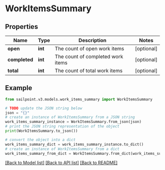 # WorkItemsSummary


## Properties

Name | Type | Description | Notes
------------ | ------------- | ------------- | -------------
**open** | **int** | The count of open work items | [optional] 
**completed** | **int** | The count of completed work items | [optional] 
**total** | **int** | The count of total work items | [optional] 

## Example

```python
from sailpoint.v3.models.work_items_summary import WorkItemsSummary

# TODO update the JSON string below
json = "{}"
# create an instance of WorkItemsSummary from a JSON string
work_items_summary_instance = WorkItemsSummary.from_json(json)
# print the JSON string representation of the object
print(WorkItemsSummary.to_json())

# convert the object into a dict
work_items_summary_dict = work_items_summary_instance.to_dict()
# create an instance of WorkItemsSummary from a dict
work_items_summary_from_dict = WorkItemsSummary.from_dict(work_items_summary_dict)
```
[[Back to Model list]](../README.md#documentation-for-models) [[Back to API list]](../README.md#documentation-for-api-endpoints) [[Back to README]](../README.md)


